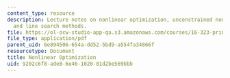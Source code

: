 ```yaml
---
content_type: resource
description: Lecture notes on nonlinear optimization, unconstrained nonlinear optimization,
  and line search methods.
file: https://ol-ocw-studio-app-qa.s3.amazonaws.com/courses/16-323-principles-of-optimal-control-spring-2008/9202c6f8ade86e46102081d2be569bbb_lec1.pdf
file_type: application/pdf
parent_uid: 6e894506-654a-dd52-5bd9-a554fa34866f
resourcetype: Document
title: Nonlinear Optimization
uid: 9202c6f8-ade8-6e46-1020-81d2be569bbb
---
```


